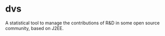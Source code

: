 dvs
===

A statistical tool to manage the contributions of R&amp;D in some open source community, based on J2EE.
